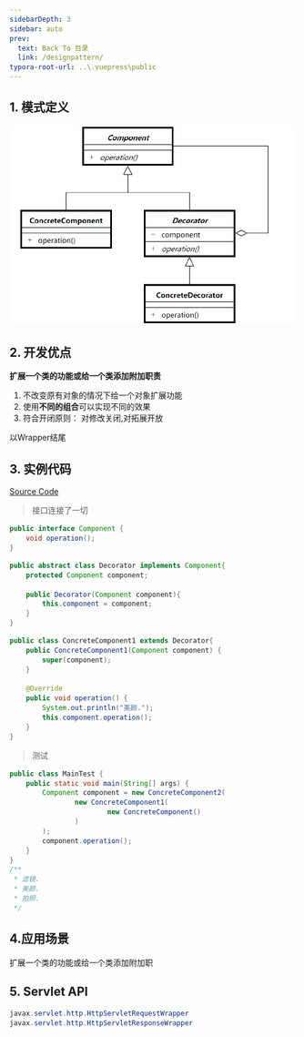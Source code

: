 ```yaml
---
sidebarDepth: 3
sidebar: auto
prev:
  text: Back To 目录
  link: /designpattern/
typora-root-url: ..\.vuepress\public
---
```




## 1. 模式定义

<img src="/images/designpattern/image-20210328120512075.png" alt="image-20210328120512075" />

## 2. 开发优点

**扩展一个类的功能或给一个类添加附加职责**

1. 不改变原有对象的情况下给一个对象扩展功能
2. 使用**不同的组合**可以实现不同的效果
3. 符合开闭原则： 对修改关闭,对拓展开放

以Wrapper结尾

## 3. 实例代码

[Source Code](https://github.com/Q10Viking/learncode/tree/main/designpattern/src/org/hzz/decorator)

> 接口连接了一切

```java
public interface Component {
    void operation();
}
```

```java
public abstract class Decorator implements Component{
    protected Component component;

    public Decorator(Component component){
        this.component = component;
    }
}
```

```java
public class ConcreteComponent1 extends Decorator{
    public ConcreteComponent1(Component component) {
        super(component);
    }

    @Override
    public void operation() {
        System.out.println("美颜.");
        this.component.operation();
    }
}
```



> 测试

```java
public class MainTest {
    public static void main(String[] args) {
        Component component = new ConcreteComponent2(
                new ConcreteComponent1(
                        new ConcreteComponent()
                )
        );
        component.operation();
    }
}
/**
 * 滤镜.
 * 美颜.
 * 拍照.
 */
```



## 4.应用场景

扩展一个类的功能或给一个类添加附加职



## 5. Servlet API

```java
javax.servlet.http.HttpServletRequestWrapper
javax.servlet.http.HttpServletResponseWrapper
```

